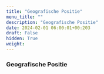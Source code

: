 ```yaml
---
title: "Geografische Positie"
menu_title: ""
description: "Geografische Positie"
date: 2024-02-01 06:00:01+00:203
draft: False
hidden: True
weight:
---
```

### Geografische Positie

